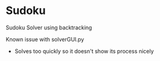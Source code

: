 # Sudoku
Sudoku Solver using backtracking

Known issue with solverGUI.py
 - Solves too quickly so it doesn't show its process nicely

